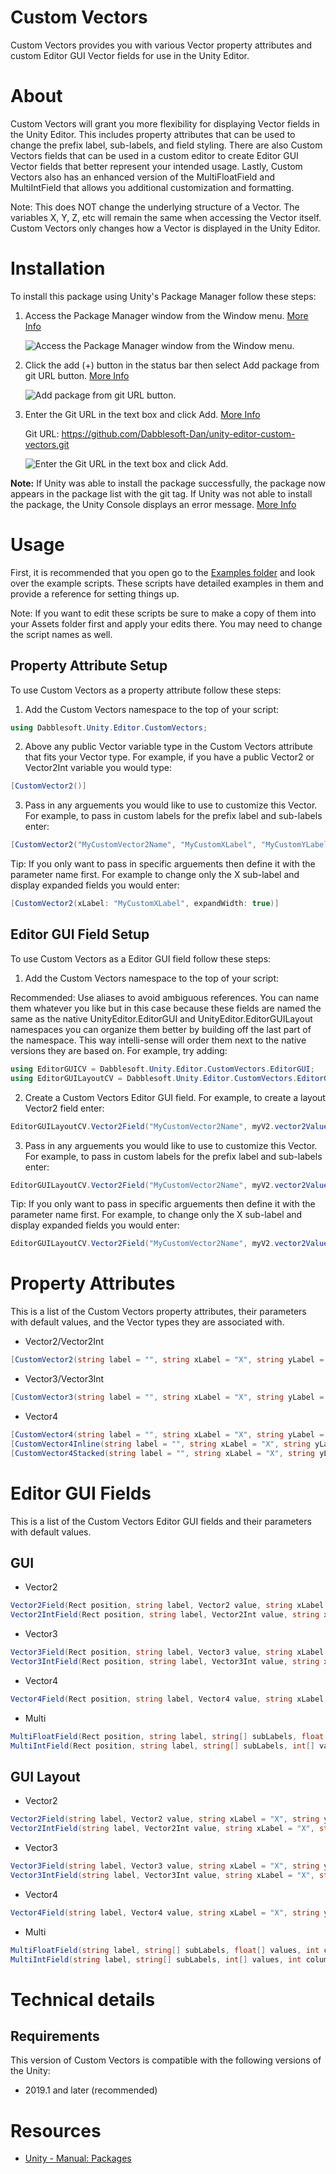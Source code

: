 # Custom Vectors

Custom Vectors provides you with various Vector property attributes and custom Editor GUI Vector fields for use in the Unity Editor.

# About

Custom Vectors will grant you more flexibility for displaying Vector fields in the Unity Editor. This includes property attributes that can be used to change the prefix label, sub-labels, and field styling. There are also Custom Vectors fields that can be used in a custom editor to create Editor GUI Vector fields that better represent your intended usage. Lastly, Custom Vectors also has an enhanced version of the MultiFloatField and MultiIntField that allows you additional customization and formatting.

Note: This does NOT change the underlying structure of a Vector. The variables X, Y, Z, etc will remain the same when accessing the Vector itself. Custom Vectors only changes how a Vector is displayed in the Unity Editor.

# Installation

To install this package using Unity's Package Manager follow these steps:

1. Access the Package Manager window from the Window menu. [More Info](https://docs.unity3d.com/Manual/upm-ui-actions.html)

   ![Access the Package Manager window from the Window menu.](https://docs.unity3d.com/uploads/Main/upm-ui-access.png)

2. Click the add (+) button in the status bar then select Add package from git URL button. [More Info](https://docs.unity3d.com/Manual/upm-ui-giturl.html)

   ![Add package from git URL button.](https://docs.unity3d.com/uploads/Main/PackageManagerUI-GitURLPackageButton.png)

3. Enter the Git URL in the text box and click Add. [More Info](https://docs.unity3d.com/Manual/upm-ui-giturl.html)

   Git URL: https://github.com/Dabblesoft-Dan/unity-editor-custom-vectors.git

   ![Enter the Git URL in the text box and click Add.](https://docs.unity3d.com/uploads/Main/PackageManagerUI-GitURLPackageButton-Add.png)

**Note:** If Unity was able to install the package successfully, the package now appears in the package list with the git tag.
If Unity was not able to install the package, the Unity Console displays an error message. [More Info](https://docs.unity3d.com/Manual/upm-ui-giturl.html)

# Usage

First, it is recommended that you open go to the [Examples folder](Runtime/Examples/) and look over the example scripts. These scripts have detailed examples in them and provide a reference for setting things up.

Note: If you want to edit these scripts be sure to make a copy of them into your Assets folder first and apply your edits there. You may need to change the script names as well.

## Property Attribute Setup

To use Custom Vectors as a property attribute follow these steps:

1. Add the Custom Vectors namespace to the top of your script:

```csharp
using Dabblesoft.Unity.Editor.CustomVectors;
```

2. Above any public Vector variable type in the Custom Vectors attribute that fits your Vector type. For example, if you have a public Vector2 or Vector2Int variable you would type:

```csharp
[CustomVector2()]
```

3. Pass in any arguements you would like to use to customize this Vector. For example, to pass in custom labels for the prefix label and sub-labels enter:

```csharp
[CustomVector2("MyCustomVector2Name", "MyCustomXLabel", "MyCustomYLabel")]
```

Tip: If you only want to pass in specific arguements then define it with the parameter name first. For example to change only the X sub-label and display expanded fields you would enter:

```csharp
[CustomVector2(xLabel: "MyCustomXLabel", expandWidth: true)]
```

## Editor GUI Field Setup

To use Custom Vectors as a Editor GUI field follow these steps:

1. Add the Custom Vectors namespace to the top of your script:

Recommended: Use aliases to avoid ambiguous references. You can name them whatever you like but in this case because these fields are named the same as the native UnityEditor.EditorGUI and UnityEditor.EditorGUILayout namespaces you can organize them better by building off the last part of the namespace. This way intelli-sense will order them next to the native versions they are based on. For example, try adding:

```csharp
using EditorGUICV = Dabblesoft.Unity.Editor.CustomVectors.EditorGUI;
using EditorGUILayoutCV = Dabblesoft.Unity.Editor.CustomVectors.EditorGUILayout;
```

2. Create a Custom Vectors Editor GUI field. For example, to create a layout Vector2 field enter:

```csharp
EditorGUILayoutCV.Vector2Field("MyCustomVector2Name", myV2.vector2Value);
```

3. Pass in any arguements you would like to use to customize this Vector. For example, to pass in custom labels for the prefix label and sub-labels enter:

```csharp
EditorGUILayoutCV.Vector2Field("MyCustomVector2Name", myV2.vector2Value, "MyCustomXLabel", "MyCustomYLabel");
```

Tip: If you only want to pass in specific arguements then define it with the parameter name first. For example, to change only the X sub-label and display expanded fields you would enter:

```csharp
EditorGUILayoutCV.Vector2Field("MyCustomVector2Name", myV2.vector2Value, xLabel: "MyCustomXLabel", expandWidth: true);
```

# Property Attributes

This is a list of the Custom Vectors property attributes, their parameters with default values, and the Vector types they are associated with.

* Vector2/Vector2Int

```csharp
[CustomVector2(string label = "", string xLabel = "X", string yLabel = "Y", bool expandWidth = false)]
```

* Vector3/Vector3Int

```csharp
[CustomVector3(string label = "", string xLabel = "X", string yLabel = "Y", string zLabel = "Z")]
```

* Vector4

```csharp
[CustomVector4(string label = "", string xLabel = "X", string yLabel = "Y", string zLabel = "Z", string wLabel = "W")]
[CustomVector4Inline(string label = "", string xLabel = "X", string yLabel = "Y", string zLabel = "Z", string wLabel = "W", bool expandWidth = true)]
[CustomVector4Stacked(string label = "", string xLabel = "X", string yLabel = "Y", string zLabel = "Z", string wLabel = "W", bool expandWidth = true)]
```

# Editor GUI Fields

This is a list of the Custom Vectors Editor GUI fields and their parameters with default values.

## GUI

* Vector2

```csharp
Vector2Field(Rect position, string label, Vector2 value, string xLabel = "X", string yLabel = "Y", bool expandWidth = false);
Vector2IntField(Rect position, string label, Vector2Int value, string xLabel = "X", string yLabel = "Y", bool expandWidth = false);
```

* Vector3

```csharp
Vector3Field(Rect position, string label, Vector3 value, string xLabel = "X", string yLabel = "Y", string zLabel = "Z");
Vector3IntField(Rect position, string label, Vector3Int value, string xLabel = "X", string yLabel = "Y", string zLabel = "Z");
```

* Vector4

```csharp
Vector4Field(Rect position, string label, Vector4 value, string xLabel = "X", string yLabel = "Y", string zLabel = "Z", string wLabel = "W", bool expandWidth = true, bool stackFields = false);
```

* Multi

```csharp
MultiFloatField(Rect position, string label, string[] subLabels, float[] values, int columns = 3, bool expandWidth = false);
MultiIntField(Rect position, string label, string[] subLabels, int[] values, int columns = 3, bool expandWidth = false);
```

## GUI Layout

* Vector2

```csharp
Vector2Field(string label, Vector2 value, string xLabel = "X", string yLabel = "Y", bool expandWidth = false, params GUILayoutOption[] options);
Vector2IntField(string label, Vector2Int value, string xLabel = "X", string yLabel = "Y", bool expandWidth = false, params GUILayoutOption[] options);
```

* Vector3

```csharp
Vector3Field(string label, Vector3 value, string xLabel = "X", string yLabel = "Y", string zLabel = "Z", params GUILayoutOption[] options);
Vector3IntField(string label, Vector3Int value, string xLabel = "X", string yLabel = "Y", string zLabel = "Z", params GUILayoutOption[] options);
```

* Vector4

```csharp
Vector4Field(string label, Vector4 value, string xLabel = "X", string yLabel = "Y", string zLabel = "Z", string wLabel = "W", bool expandWidth = true, bool stackFields = false, params GUILayoutOption[] options);
```

* Multi

```csharp
MultiFloatField(string label, string[] subLabels, float[] values, int columns = 3, bool expandWidth = false, params GUILayoutOption[] options);
MultiIntField(string label, string[] subLabels, int[] values, int columns = 3, bool expandWidth = false, params GUILayoutOption[] options);
````

# Technical details
## Requirements

This version of Custom Vectors is compatible with the following versions of the Unity:

* 2019.1 and later (recommended)

# Resources

* [Unity - Manual: Packages](https://docs.unity3d.com/Manual/PackagesList.html)
